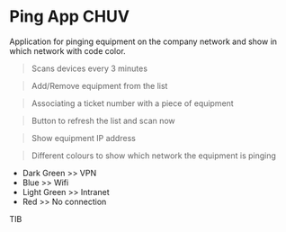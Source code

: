 # Ping App CHUV

Application for pinging equipment on the company network and show in which network with code color.

> Scans devices every 3 minutes

> Add/Remove equipment from the list

>Associating a ticket number with a piece of equipment

>Button to refresh the list and scan now

>Show equipment IP address

>Different colours to show which network the equipment is pinging 
- Dark Green >> VPN
- Blue >> Wifi
- Light Green >> Intranet
- Red >> No connection

TIB